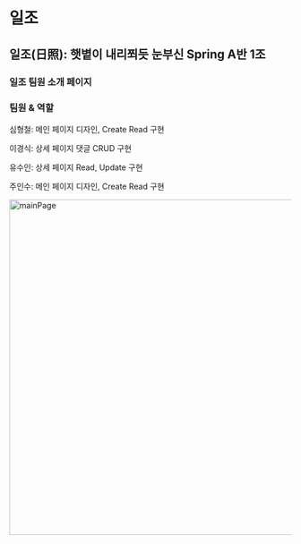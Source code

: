   일조
========
## 일조(日照): 햇볕이 내리쬐듯 눈부신 Spring A반 1조

### 일조 팀원 소개 페이지

### 팀원 & 역할
심형철: 메인 페이지 디자인, Create Read 구현 

이경식: 상세 페이지 댓글 CRUD 구현

유수인: 상세 페이지 Read, Update 구현

주인수: 메인 페이지 디자인, Create Read 구현

<img src="https://i.postimg.cc/BZp0bpFp/forreadme.png" width="900px" height="600px" title="px(픽셀) 크기 설정" alt="mainPage"></img><br/>

